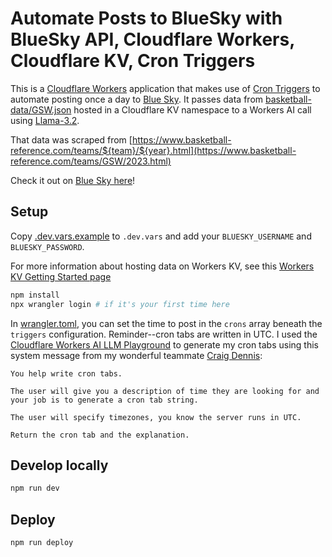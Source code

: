 # Automate Posts to BlueSky with BlueSky API, Cloudflare Workers, Cloudflare KV, Cron Triggers
This is a [Cloudflare Workers](https://workers.cloudflare.com/) application that makes use of [Cron Triggers](https://developers.cloudflare.com/workers/configuration/cron-triggers/) to automate posting once a day to [Blue Sky](https://bsky.app/). It passes data from [basketball-data/GSW.json](./basketball-data/GSW.json) hosted in a Cloudflare KV namespace to a Workers AI call using [Llama-3.2](https://developers.cloudflare.com/workers-ai/models/llama-3.2-3b-instruct/).

That data was scraped from [https://www.basketball-reference.com/teams/${team}/${year}.html](https://www.basketball-reference.com/teams/GSW/2023.html)

Check it out on [Blue Sky here](https://bsky.app/profile/warriorsbot.bsky.social)!

## Setup
Copy [.dev.vars.example](./.dev.vars.example) to `.dev.vars` and add your `BLUESKY_USERNAME` and `BLUESKY_PASSWORD`.

For more information about hosting data on Workers KV, see this [Workers KV Getting Started page](https://developers.cloudflare.com/kv/get-started/)

```bash
npm install
npx wrangler login # if it's your first time here
```

In [wrangler.toml](./wrangler.toml), you can set the time to post in the `crons` array beneath the `triggers` configuration. Reminder--cron tabs are written in UTC. I used the [Cloudflare Workers AI LLM Playground](https://playground.ai.cloudflare.com/) to generate my cron tabs using this system message from my wonderful teammate [Craig Dennis](https://twitter.com/craigsdennis):

```
You help write cron tabs.

The user will give you a description of time they are looking for and your job is to generate a cron tab string.

The user will specify timezones, you know the server runs in UTC.

Return the cron tab and the explanation.
```

## Develop locally
```bash
npm run dev
```

## Deploy
```bash
npm run deploy
```